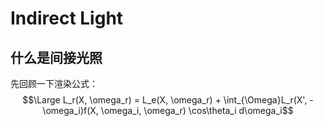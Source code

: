# Indirect Light


## 什么是间接光照
先回顾一下渲染公式：
$$\Large L_r(X, \omega_r) = L_e(X, \omega_r) + \int_{\Omega}L_r(X', -\omega_i)f(X, \omega_i, \omega_r) \cos\theta_i d\omega_i$$

